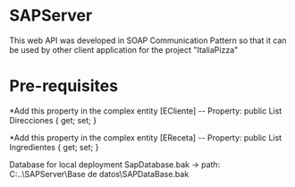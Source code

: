 # SAPServer
This web API was developed in SOAP Communication Pattern so that it can be used by other client application for the project "ItaliaPizza"


# Pre-requisites

*Add this property in the complex entity [ECliente]
 -- Property: public List<EDireccion> Direcciones { get; set; }
  
*Add this property in the complex entity [EReceta]
  -- Property: public List<EIngrediente> Ingredientes { get; set; }
  
 Database for local deployment
  SapDatabase.bak -> path: C:..\SAPServer\Base de datos\SAPDataBase.bak
